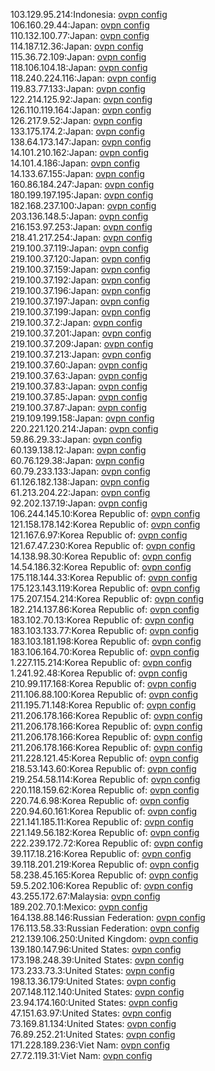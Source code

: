 103.129.95.214:Indonesia: [ovpn config](vpn/103_129_95_214.ovpn)  
106.160.29.44:Japan: [ovpn config](vpn/106_160_29_44.ovpn)  
110.132.100.77:Japan: [ovpn config](vpn/110_132_100_77.ovpn)  
114.187.12.36:Japan: [ovpn config](vpn/114_187_12_36.ovpn)  
115.36.72.109:Japan: [ovpn config](vpn/115_36_72_109.ovpn)  
118.106.104.18:Japan: [ovpn config](vpn/118_106_104_18.ovpn)  
118.240.224.116:Japan: [ovpn config](vpn/118_240_224_116.ovpn)  
119.83.77.133:Japan: [ovpn config](vpn/119_83_77_133.ovpn)  
122.214.125.92:Japan: [ovpn config](vpn/122_214_125_92.ovpn)  
126.110.119.164:Japan: [ovpn config](vpn/126_110_119_164.ovpn)  
126.217.9.52:Japan: [ovpn config](vpn/126_217_9_52.ovpn)  
133.175.174.2:Japan: [ovpn config](vpn/133_175_174_2.ovpn)  
138.64.173.147:Japan: [ovpn config](vpn/138_64_173_147.ovpn)  
14.101.210.162:Japan: [ovpn config](vpn/14_101_210_162.ovpn)  
14.101.4.186:Japan: [ovpn config](vpn/14_101_4_186.ovpn)  
14.133.67.155:Japan: [ovpn config](vpn/14_133_67_155.ovpn)  
160.86.184.247:Japan: [ovpn config](vpn/160_86_184_247.ovpn)  
180.199.197.195:Japan: [ovpn config](vpn/180_199_197_195.ovpn)  
182.168.237.100:Japan: [ovpn config](vpn/182_168_237_100.ovpn)  
203.136.148.5:Japan: [ovpn config](vpn/203_136_148_5.ovpn)  
216.153.97.253:Japan: [ovpn config](vpn/216_153_97_253.ovpn)  
218.41.217.254:Japan: [ovpn config](vpn/218_41_217_254.ovpn)  
219.100.37.119:Japan: [ovpn config](vpn/219_100_37_119.ovpn)  
219.100.37.120:Japan: [ovpn config](vpn/219_100_37_120.ovpn)  
219.100.37.159:Japan: [ovpn config](vpn/219_100_37_159.ovpn)  
219.100.37.192:Japan: [ovpn config](vpn/219_100_37_192.ovpn)  
219.100.37.196:Japan: [ovpn config](vpn/219_100_37_196.ovpn)  
219.100.37.197:Japan: [ovpn config](vpn/219_100_37_197.ovpn)  
219.100.37.199:Japan: [ovpn config](vpn/219_100_37_199.ovpn)  
219.100.37.2:Japan: [ovpn config](vpn/219_100_37_2.ovpn)  
219.100.37.201:Japan: [ovpn config](vpn/219_100_37_201.ovpn)  
219.100.37.209:Japan: [ovpn config](vpn/219_100_37_209.ovpn)  
219.100.37.213:Japan: [ovpn config](vpn/219_100_37_213.ovpn)  
219.100.37.60:Japan: [ovpn config](vpn/219_100_37_60.ovpn)  
219.100.37.63:Japan: [ovpn config](vpn/219_100_37_63.ovpn)  
219.100.37.83:Japan: [ovpn config](vpn/219_100_37_83.ovpn)  
219.100.37.85:Japan: [ovpn config](vpn/219_100_37_85.ovpn)  
219.100.37.87:Japan: [ovpn config](vpn/219_100_37_87.ovpn)  
219.109.199.158:Japan: [ovpn config](vpn/219_109_199_158.ovpn)  
220.221.120.214:Japan: [ovpn config](vpn/220_221_120_214.ovpn)  
59.86.29.33:Japan: [ovpn config](vpn/59_86_29_33.ovpn)  
60.139.138.12:Japan: [ovpn config](vpn/60_139_138_12.ovpn)  
60.76.129.38:Japan: [ovpn config](vpn/60_76_129_38.ovpn)  
60.79.233.133:Japan: [ovpn config](vpn/60_79_233_133.ovpn)  
61.126.182.138:Japan: [ovpn config](vpn/61_126_182_138.ovpn)  
61.213.204.22:Japan: [ovpn config](vpn/61_213_204_22.ovpn)  
92.202.137.19:Japan: [ovpn config](vpn/92_202_137_19.ovpn)  
106.244.145.10:Korea Republic of: [ovpn config](vpn/106_244_145_10.ovpn)  
121.158.178.142:Korea Republic of: [ovpn config](vpn/121_158_178_142.ovpn)  
121.167.6.97:Korea Republic of: [ovpn config](vpn/121_167_6_97.ovpn)  
121.67.47.230:Korea Republic of: [ovpn config](vpn/121_67_47_230.ovpn)  
14.138.98.30:Korea Republic of: [ovpn config](vpn/14_138_98_30.ovpn)  
14.54.186.32:Korea Republic of: [ovpn config](vpn/14_54_186_32.ovpn)  
175.118.144.33:Korea Republic of: [ovpn config](vpn/175_118_144_33.ovpn)  
175.123.143.119:Korea Republic of: [ovpn config](vpn/175_123_143_119.ovpn)  
175.207.154.214:Korea Republic of: [ovpn config](vpn/175_207_154_214.ovpn)  
182.214.137.86:Korea Republic of: [ovpn config](vpn/182_214_137_86.ovpn)  
183.102.70.13:Korea Republic of: [ovpn config](vpn/183_102_70_13.ovpn)  
183.103.133.77:Korea Republic of: [ovpn config](vpn/183_103_133_77.ovpn)  
183.103.181.198:Korea Republic of: [ovpn config](vpn/183_103_181_198.ovpn)  
183.106.164.70:Korea Republic of: [ovpn config](vpn/183_106_164_70.ovpn)  
1.227.115.214:Korea Republic of: [ovpn config](vpn/1_227_115_214.ovpn)  
1.241.92.48:Korea Republic of: [ovpn config](vpn/1_241_92_48.ovpn)  
210.99.117.168:Korea Republic of: [ovpn config](vpn/210_99_117_168.ovpn)  
211.106.88.100:Korea Republic of: [ovpn config](vpn/211_106_88_100.ovpn)  
211.195.71.148:Korea Republic of: [ovpn config](vpn/211_195_71_148.ovpn)  
211.206.178.166:Korea Republic of: [ovpn config](vpn/211_206_178_166.ovpn)  
211.206.178.166:Korea Republic of: [ovpn config](vpn/211_206_178_166.ovpn)  
211.206.178.166:Korea Republic of: [ovpn config](vpn/211_206_178_166.ovpn)  
211.206.178.166:Korea Republic of: [ovpn config](vpn/211_206_178_166.ovpn)  
211.228.121.45:Korea Republic of: [ovpn config](vpn/211_228_121_45.ovpn)  
218.53.143.60:Korea Republic of: [ovpn config](vpn/218_53_143_60.ovpn)  
219.254.58.114:Korea Republic of: [ovpn config](vpn/219_254_58_114.ovpn)  
220.118.159.62:Korea Republic of: [ovpn config](vpn/220_118_159_62.ovpn)  
220.74.6.98:Korea Republic of: [ovpn config](vpn/220_74_6_98.ovpn)  
220.94.60.161:Korea Republic of: [ovpn config](vpn/220_94_60_161.ovpn)  
221.141.185.11:Korea Republic of: [ovpn config](vpn/221_141_185_11.ovpn)  
221.149.56.182:Korea Republic of: [ovpn config](vpn/221_149_56_182.ovpn)  
222.239.172.72:Korea Republic of: [ovpn config](vpn/222_239_172_72.ovpn)  
39.117.18.216:Korea Republic of: [ovpn config](vpn/39_117_18_216.ovpn)  
39.118.201.219:Korea Republic of: [ovpn config](vpn/39_118_201_219.ovpn)  
58.238.45.165:Korea Republic of: [ovpn config](vpn/58_238_45_165.ovpn)  
59.5.202.106:Korea Republic of: [ovpn config](vpn/59_5_202_106.ovpn)  
43.255.172.67:Malaysia: [ovpn config](vpn/43_255_172_67.ovpn)  
189.202.70.1:Mexico: [ovpn config](vpn/189_202_70_1.ovpn)  
164.138.88.146:Russian Federation: [ovpn config](vpn/164_138_88_146.ovpn)  
176.113.58.33:Russian Federation: [ovpn config](vpn/176_113_58_33.ovpn)  
212.139.106.250:United Kingdom: [ovpn config](vpn/212_139_106_250.ovpn)  
139.180.147.96:United States: [ovpn config](vpn/139_180_147_96.ovpn)  
173.198.248.39:United States: [ovpn config](vpn/173_198_248_39.ovpn)  
173.233.73.3:United States: [ovpn config](vpn/173_233_73_3.ovpn)  
198.13.36.179:United States: [ovpn config](vpn/198_13_36_179.ovpn)  
207.148.112.140:United States: [ovpn config](vpn/207_148_112_140.ovpn)  
23.94.174.160:United States: [ovpn config](vpn/23_94_174_160.ovpn)  
47.151.63.97:United States: [ovpn config](vpn/47_151_63_97.ovpn)  
73.169.81.134:United States: [ovpn config](vpn/73_169_81_134.ovpn)  
76.89.252.21:United States: [ovpn config](vpn/76_89_252_21.ovpn)  
171.228.189.236:Viet Nam: [ovpn config](vpn/171_228_189_236.ovpn)  
27.72.119.31:Viet Nam: [ovpn config](vpn/27_72_119_31.ovpn)  
